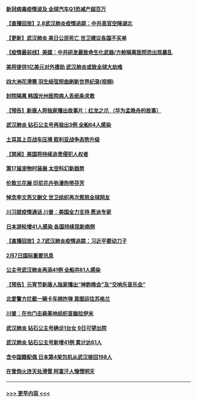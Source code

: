 #### [新冠病毒疫情波及 全球汽车Q1恐减产超百万](../pages/prog202/a102772695.md?t=02090111) 
#### [【直播回放】2.8武汉肺炎疫情追踪：中共高官空降湖北](../pages/prog202/a102772618.md?t=02090111) 
#### [【更新】武汉肺炎 美日公民死亡 世卫建议各国不买单](../pages/prog202/a102770740.md?t=02090111) 
#### [【疫情最前线】美媒：中共研发最致命生化武器/方舱隔离医院恐出现暴乱](../pages/prog202/a102772439.md?t=02090111) 
#### [美将提供1亿美元对外援助 武汉肺炎或致全球大劫难](../pages/prog202/a102772361.md?t=02090111) 
#### [四大洲花滑赛 羽生结弦短曲刷新世界纪录(视频)](../pages/prog202/a102772341.md?t=02090111) 
#### [封院隔离 韩国光州医院病人丢纸条求救](../pages/prog202/a102772282.md?t=02090111) 
#### [【预告】新唐人将独家播出故事片：红龙之爪 （华为孟晚舟的故事）](../pages/prog202/a102767728.md?t=02090111) 
#### [武汉肺炎 钻石公主号再验出3例 全船64人感染](../pages/prog202/a102771726.md?t=02090111) 
#### [土耳其上百战车压境 叙利亚战争态势升级](../pages/prog202/a102772132.md?t=02090111) 
#### [【禁闻】美国将持续追责侵犯人权者](../pages/prog202/a102772042.md?t=02090111) 
#### [第17届宠物时装展 太空科幻新趋势](../pages/prog202/a102772033.md?t=02090111) 
#### [伦敦兰花展 印尼花卉弥漫热带芬芳](../pages/prog202/a102772026.md?t=02090111) 
#### [悼念李文亮又删文 世卫组织再次惹怒全球网友](../pages/prog202/a102771968.md?t=02090111) 
#### [川习就疫情通话 川普：美国全力支持 愿派专家](../pages/prog202/a102771930.md?t=02090111) 
#### [日本游轮增41人感染 各国持续现新病例](../pages/prog202/a102771912.md?t=02090111) 
#### [【直播回放】2.7武汉肺炎疫情追踪：习近平要动刀子](../pages/prog202/a102771649.md?t=02090111) 
#### [2月7日国际重要讯息](../pages/prog202/a102771747.md?t=02090111) 
#### [公主号武汉肺炎再添41例 全船共61人感染](../pages/prog202/a102771703.md?t=02090111) 
#### [【预告】元宵节新唐人独家播出“神韵晚会”及“交响乐音乐会”](../pages/prog202/a102767674.md?t=02090111) 
#### [北爱警方拦截一辆卡车绑炸弹 意图运往苏格兰](../pages/prog202/a102771609.md?t=02090111) 
#### [川普：在也门击毙基地组织首脑拉伊米](../pages/prog202/a102771528.md?t=02090111) 
#### [武汉肺炎 钻石公主号确诊1台女 9日可望出院](../pages/prog202/a102771518.md?t=02090111) 
#### [武汉肺炎 钻石公主号新增41例 累计达61人](../pages/prog202/a102771486.md?t=02090111) 
#### [含中国籍配偶 日本第4架包机从武汉接回198人](../pages/prog202/a102771472.md?t=02090111) 
#### [在曾炮火连天处滑雪 阿富汗人憧憬明天](../pages/prog202/a102771290.md?t=02090111) 

----
#### [ >>> 更早内容 <<< ](../indexes/prog202-earlier.md)
